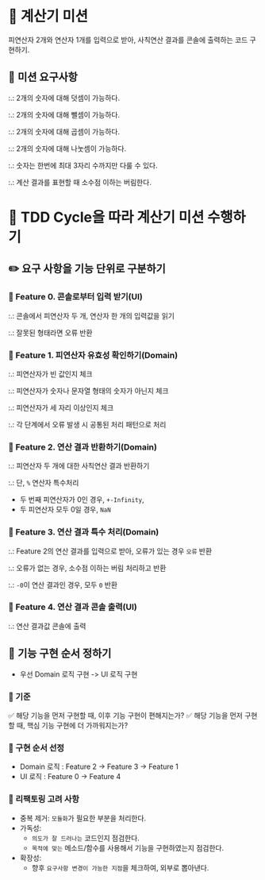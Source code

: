 # 🧮 계산기 미션

피연산자 2개와 연산자 1개를 입력으로 받아, 사칙연산 결과를 콘솔에 출력하는 코드 구현하기.

## 🎯 미션 요구사항

:.: 2개의 숫자에 대해 덧셈이 가능하다.

:.: 2개의 숫자에 대해 뺄셈이 가능하다.

:.: 2개의 숫자에 대해 곱셈이 가능하다.

:.: 2개의 숫자에 대해 나눗셈이 가능하다.

:.: 숫자는 한번에 최대 3자리 수까지만 다룰 수 있다.

:.: 계산 결과를 표현할 때 소수점 이하는 버림한다.

# 🔄 TDD Cycle을 따라 계산기 미션 수행하기

## ✏️ 요구 사항을 기능 단위로 구분하기

### 📌 Feature 0. 콘솔로부터 입력 받기(UI)

:.: 콘솔에서 피연산자 두 개, 연산자 한 개의 입력값을 읽기

:.: 잘못된 형태라면 오류 반환

### 📌 Feature 1. 피연산자 유효성 확인하기(Domain)

:.: 피연산자가 빈 값인지 체크

:.: 피연산자가 숫자나 문자열 형태의 숫자가 아닌지 체크

:.: 피연산자가 세 자리 이상인지 체크

:.: 각 단계에서 오류 발생 시 공통된 처리 패턴으로 처리

### 📌 Feature 2. 연산 결과 반환하기(Domain)

:.: 피연산자 두 개에 대한 사칙연산 결과 반환하기

:.: 단, `%` 연산자 특수처리

-   두 번째 피연산자가 0인 경우, `+-Infinity`,
-   두 피연산자 모두 0일 경우, `NaN`

### 📌 Feature 3. 연산 결과 특수 처리(Domain)

:.: Feature 2의 연산 결과를 입력으로 받아, 오류가 있는 경우 `오류` 반환

:.: 오류가 없는 경우, 소수점 이하는 버림 처리하고 반환

:.: `-0`이 연산 결과인 경우, 모두 `0` 반환

### 📌 Feature 4. 연산 결과 콘솔 출력(UI)

:.: 연산 결과값 콘솔에 출력

## 🔢 기능 구현 순서 정하기

-   우선 Domain 로직 구현 -> UI 로직 구현

### 📌 기준

✅ 해당 기능을 먼저 구현할 때, 이후 기능 구현이 편해지는가?
✅ 해당 기능을 먼저 구현할 때, 핵심 기능 구현에 더 가까워지는가?

### 📌 구현 순서 선정

-   Domain 로직 : Feature 2 -> Feature 3 -> Feature 1
-   UI 로직 : Feature 0 -> Feature 4

### 📌 리팩토링 고려 사항

-   중복 제거: `모듈화`가 필요한 부분을 처리한다.
-   가독성:
    -   `의도가 잘 드러나는` 코드인지 점검한다.
    -   `목적에 맞는` 메소드/함수를 사용해서 기능을 구현하였는지 점검한다.
-   확장성:
    -   향후 `요구사항 변경이 가능한 지점`을 체크하여, 외부로 뽑아낸다.
